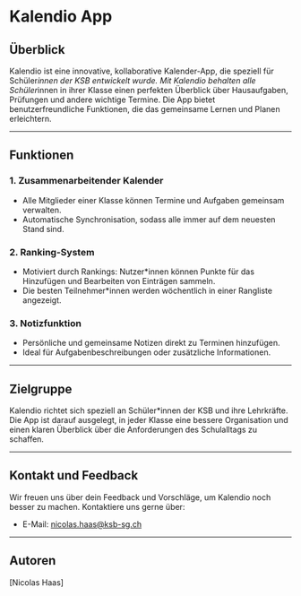 # Kalendio App

## Überblick
Kalendio ist eine innovative, kollaborative Kalender-App, die speziell für Schüler*innen der KSB entwickelt wurde. Mit Kalendio behalten alle Schüler*innen in ihrer Klasse einen perfekten Überblick über Hausaufgaben, Prüfungen und andere wichtige Termine. Die App bietet benutzerfreundliche Funktionen, die das gemeinsame Lernen und Planen erleichtern.

---

## Funktionen

### 1. **Zusammenarbeitender Kalender**
- Alle Mitglieder einer Klasse können Termine und Aufgaben gemeinsam verwalten.
- Automatische Synchronisation, sodass alle immer auf dem neuesten Stand sind.

### 2. **Ranking-System**
- Motiviert durch Rankings: Nutzer*innen können Punkte für das Hinzufügen und Bearbeiten von Einträgen sammeln.
- Die besten Teilnehmer*innen werden wöchentlich in einer Rangliste angezeigt.

### 3. **Notizfunktion**
- Persönliche und gemeinsame Notizen direkt zu Terminen hinzufügen.
- Ideal für Aufgabenbeschreibungen oder zusätzliche Informationen.

---

## Zielgruppe
Kalendio richtet sich speziell an Schüler*innen der KSB und ihre Lehrkräfte. Die App ist darauf ausgelegt, in jeder Klasse eine bessere Organisation und einen klaren Überblick über die Anforderungen des Schulalltags zu schaffen.

---

## Kontakt und Feedback
Wir freuen uns über dein Feedback und Vorschläge, um Kalendio noch besser zu machen. Kontaktiere uns gerne über:
- E-Mail: nicolas.haas@ksb-sg.ch

---

## Autoren
[Nicolas Haas]
